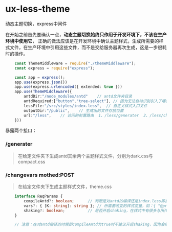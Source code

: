 # ux-less-theme
动态主题切换，express中间件

在开始之前首先要确认一点，<b>动态主题切换始终只作用于开发环境下，不该在生产环境中使用它</b>，
正确的做法应该是在开发环境中确认主题样式，生成所需要的样式文件，在生产环境中引用这些文件，而不是交给服务器再次生成，这是一步很耗时的操作。

```typescript
    const ThemeMiddleware = require("./themeMiddleware");
    const express = require("express");

    const app = express();
    app.use(express.json())
    app.use(express.urlencoded({ extended: true }))
    app.use(ThemeMiddleware({
        antdDir:"/node_modules/antd"    // antd文件夹目录
        antdRequired:["button","tree-select"], // 因为无法自动识别引入了哪些组件，所以需要手动添加，不然会生成出所有的组件样式，这往往不是我们想要的
        lessFile:"/src/styles/index.less",  // 自定义样式入口文件
        outputDir:"/public",    // 生成出的文件存放位置
        url:"/less",    // 访问的前置路由  1、/less/generater  2、/less/changevars
    }))

```
暴露两个接口： <br/>
### /generater
> 在给定文件夹下生成antd其余两个主题样式文件，分别为dark.css与compact.css

### /changevars   mothed:POST
> 在给定文件夹下生成主题样式文件，theme.css
```typescript
    interface ReqParams {
        compileAntd?: boolean;      // 判断是对antd的编译还是index.less即自定义样式文件的编译
        vars?: { [K: string]: string }; // 所需要改变的样式变量，如：{ "@primary-color":red }
        shaking?: boolean;          // 是否开启shaking，在样式中有很多与所传入的变量无关的样式，shaking会删除这些样式，保证生成出的样式是有针对性的
    }

    // 注意：在对antd编译的时候即compileAntd为true时不建议开启shaking，因为会编译出错，在于我还不了解语法解构，删除样式时可能删除了一些不该动的依赖样式。
```